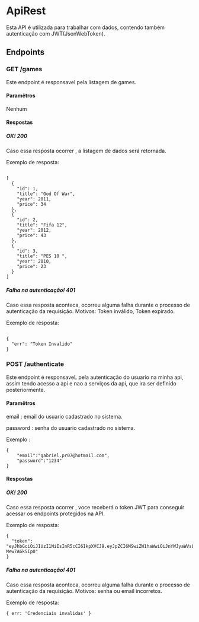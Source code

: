 # ApiRest
Esta API é utilizada para trabalhar com dados, contendo também autenticação com JWT(JsonWebToken).
## Endpoints
### GET /games
Este endpoint é responsavel pela listagem de games.
#### Paramêtros
Nenhum
#### Respostas
##### OK! 200
Caso essa resposta ocorrer , a listagem de  dados será retornada.

Exemplo de resposta:
```

[
  {
    "id": 1,
    "title": "God Of War",
    "year": 2011,
    "price": 34
  },
  {
    "id": 2,
    "title": "Fifa 12",
    "year": 2012,
    "price": 43
  },
  {
    "id": 3,
    "title": "PES 10 ",
    "year": 2010,
    "price": 23
  }
]
```

##### Falha na autenticação! 401
Caso essa resposta aconteca, ocorreu alguma falha durante o processo de autenticação da requisição. Motivos: Token
inválido, Token expirado.

Exemplo de resposta:
```

{
  "err": "Token Invalido"
}
```

### POST /authenticate
Este endpoint é responsaveL pela autenticação do usuario na minha api, assim tendo acesso a api e nao a serviços da api, que ira ser definido posteriormente.
#### Paramêtros
email : email do usuario cadastrado no sistema.

password : senha do usuario cadastrado no sistema.

Exemplo :

```
{
	"email":"gabriel.pr07@hotmail.com",
	"password":"1234"
}
```
#### Respostas
##### OK! 200
Caso essa resposta ocorrer , voce receberá o token JWT para conseguir acessar os endpoints protegidos na API.

Exemplo de resposta:
```
{
  "token": "eyJhbGciOiJIUzI1NiIsInR5cCI6IkpXVCJ9.eyJpZCI6MSwiZW1haWwiOiJnYWJyaWVsLnByMDdAaG90bWFpbC5jb20iLCJpYXQiOjE2MDg0Mjk1NTMsImV4cCI6MTYwODYwMjM1M30.RBLOyZonZU49zxmyRZe0ma5wXUdQUeV-Mew7A6k5Ip0"
}
```

##### Falha na autenticação! 401
Caso essa resposta aconteca, ocorreu alguma falha durante o processo de autenticação da requisição. Motivos: senha ou email incorretos.

Exemplo de resposta:
```
{ err: 'Credenciais invalidas' }

```
